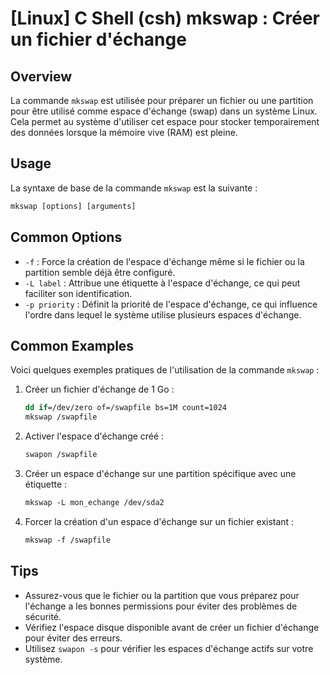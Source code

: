 # [Linux] C Shell (csh) mkswap : Créer un fichier d'échange

## Overview
La commande `mkswap` est utilisée pour préparer un fichier ou une partition pour être utilisé comme espace d'échange (swap) dans un système Linux. Cela permet au système d'utiliser cet espace pour stocker temporairement des données lorsque la mémoire vive (RAM) est pleine.

## Usage
La syntaxe de base de la commande `mkswap` est la suivante :

```csh
mkswap [options] [arguments]
```

## Common Options
- `-f` : Force la création de l'espace d'échange même si le fichier ou la partition semble déjà être configuré.
- `-L label` : Attribue une étiquette à l'espace d'échange, ce qui peut faciliter son identification.
- `-p priority` : Définit la priorité de l'espace d'échange, ce qui influence l'ordre dans lequel le système utilise plusieurs espaces d'échange.

## Common Examples
Voici quelques exemples pratiques de l'utilisation de la commande `mkswap` :

1. Créer un fichier d'échange de 1 Go :
   ```csh
   dd if=/dev/zero of=/swapfile bs=1M count=1024
   mkswap /swapfile
   ```

2. Activer l'espace d'échange créé :
   ```csh
   swapon /swapfile
   ```

3. Créer un espace d'échange sur une partition spécifique avec une étiquette :
   ```csh
   mkswap -L mon_echange /dev/sda2
   ```

4. Forcer la création d'un espace d'échange sur un fichier existant :
   ```csh
   mkswap -f /swapfile
   ```

## Tips
- Assurez-vous que le fichier ou la partition que vous préparez pour l'échange a les bonnes permissions pour éviter des problèmes de sécurité.
- Vérifiez l'espace disque disponible avant de créer un fichier d'échange pour éviter des erreurs.
- Utilisez `swapon -s` pour vérifier les espaces d'échange actifs sur votre système.